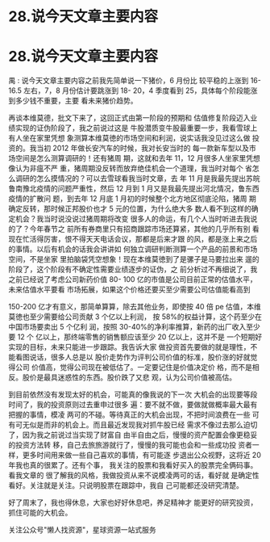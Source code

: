 # 28.说今天文章主要内容

# 28.说今天文章主要内容

禺 : 说今天文章主要内容之前我先简单说一下猪价，6 月份比 较平稳的上涨到 16-16.5 左右，7，8 月份估计要跳涨到 18- 20，4 季度看到 25，具体每个阶段能涨到多少钱不重要，主要 看未来猪价趋势。

再谈本维莫德，批文下来了，这回正式由第一阶段的预期和 估值修复阶段迈入业绩实现的证伪阶段了，我之前说过这是 牛股潜质变牛股最重要一步，我看雪球上有人坐在家里凭想 象测算本维莫徳的市场空间和利润，说实话我没见过这么做 投资的。我当初 2012 年做长安汽车的时候，我对长安当时的 每一款新车型以及市场空间是怎么测算调研的！还有猪周 期，这就和去年 11，12 月很多人坐家里凭想像认为非瘟不严 重，猪周期没反转而放弃绝佳机会一个道理，我当时对每个 省怎么调研的怎么摸情况的？可以去雪球看我当时文章，去 年 11 月是我最先提出苏皖鲁南豫北疫情的问题严重性，然后 12 月到 1 月又是我最先提出河北情况，鲁东西疫情的扩散问 题，到去年 12 月底 1 月初的时候整个北方地区彻底沦陷，猪周 期确定反转，那时候正邦股价也才 5 元的位置，为什么绝大多 数人看不到这样的确定机会？我当时说没说过猪周期将改变 很多人的命运，有几个人当时听进去我说的了？今年春节之 前所有券商里只有招商跟踪市场还算紧，其他的几乎所有别 看现在忙活得厉害，恨不得天天电话会议，那都是后来才跟 的风，都是涨上来之后的事情。以后有机会的话我会讲讲如 何独立调研判断测算一个产品的前景和市场空间，不是坐家 里拍脑袋凭空想象！现在本维莫徳到了是骡子是马要拉出来 遛的阶段了，这个阶段有不确定性需要业绩逐步的证伪，之 前分析过不再细说了，我之前已经说了考虑公司新药价值 80- 100 亿的市值是公司目前正常的估值水平，未来估值水平要看 市场拓展，如果这个价格还要买至少需要公司估值能看高到

150-200 亿才有意义，那简单算算，除去其他业务，即使按 40 倍 pe 估值，本维莫徳也至少需要给公司贡献 3 个亿以上利润， 按 58%的权益计算，这个药至少在中国市场要卖出 5 个亿利 润，按照 30-40%的净利率推算，新药的出厂收入至少要 12 个 亿以上，那终端零售的销售额应该至少 20 亿以上，这并不是 一个短期好实现的目标，未来只能进一步跟踪。我告诉大家 做投资首先要做的就是理性，不能看图说话，很多人总是以 股价走势作为评判公司价值的标准，股价涨的好就觉得公司 价值高，觉得公司现在被低估了。一定要记住是价值决定价 格，而不是相反。股价是最具迷惑性的东西。股价跌了又悲 观，认为公司价值被高估。

到目前依然没有发现太好的机会，可能真的像我说的下一次 大机会的出现要等段时间了，我的投资原则过去重申过很多 遍：要不就不做，要做就做概率最大最有把握的事情，模凌 两可的不碰。等待真正的大机会出现，不把时间浪费在一些 可有可无似是而非的机会上。而且最近发现我对抓牛股已经 需求不像过去那么迫切了，因为我之前说过当实现了财富自 由半自由之后，慢慢的资产配置会像更稳妥的投资方法转 移，自己去旅旅游就行了，慢慢的我可能也会和一些成功投 资者一样，更多时间用来做一些自己喜欢的事情，有可能逐 步退出公众视野，这将近 20 年我也真的很累了。还有个事， 我关注的股票和我看好买入的股票完全俩码事。看我文章的 很了解我的风格，我做投资从来不说模凌两可的话，看好就 是确定性看好。关注就是关注。只说明股票在跟踪中，我自 己可能都还没研究清楚。

好了周末了，我也得休息，大家也好好休息吧，养足精神才 能更好的研究投资，抓住可能的大机会。

关注公众号"懒人找资源"，星球资源一站式服务